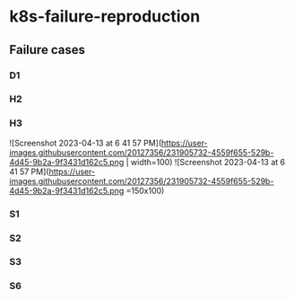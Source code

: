 # k8s-failure-reproduction

## Failure cases
### D1

### H2

### H3
![Screenshot 2023-04-13 at 6 41 57 PM](https://user-images.githubusercontent.com/20127356/231905732-4559f655-529b-4d45-9b2a-9f3431d162c5.png | width=100)
![Screenshot 2023-04-13 at 6 41 57 PM](https://user-images.githubusercontent.com/20127356/231905732-4559f655-529b-4d45-9b2a-9f3431d162c5.png =150x100)

### S1

### S2

### S3

### S6
